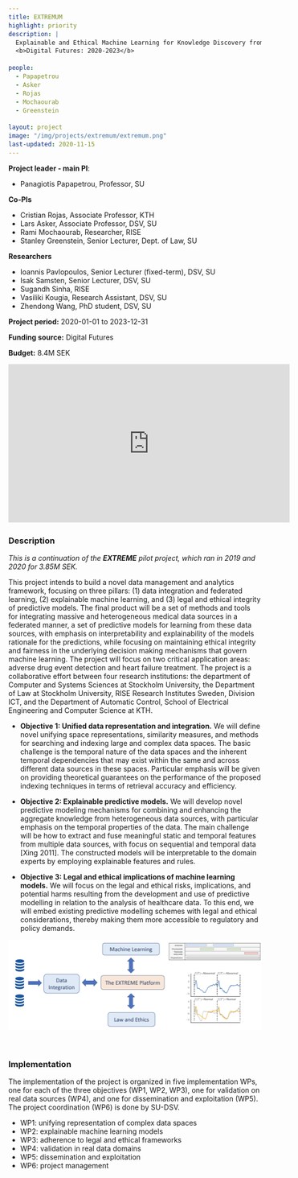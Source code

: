 ```yaml
---
title: EXTREMUM
highlight: priority
description: |
  Explainable and Ethical Machine Learning for Knowledge Discovery from Medical Data Sources<br>
  <b>Digital Futures: 2020-2023</b>

people:
  - Papapetrou
  - Asker
  - Rojas
  - Mochaourab
  - Greenstein

layout: project
image: "/img/projects/extremum/extremum.png"
last-updated: 2020-11-15
---
```


**Project leader - main PI**:
- Panagiotis Papapetrou, Professor, SU

**Co-PIs**
- Cristian Rojas, Associate Professor, KTH
- Lars Asker, Associate Professor, DSV, SU
- Rami Mochaourab, Researcher, RISE
- Stanley Greenstein, Senior Lecturer, Dept. of Law, SU

**Researchers**
- Ioannis Pavlopoulos, Senior Lecturer (fixed-term), DSV, SU
- Isak Samsten, Senior Lecturer, DSV, SU
- Sugandh Sinha, RISE
- Vasiliki Kougia, Research Assistant, DSV, SU
- Zhendong Wang, PhD student, DSV, SU

**Project period:** 2020-01-01 to 2023-12-31

**Funding source:** Digital Futures

**Budget:** 8.4M SEK

<!-- [![EXTREMUM](http://img.youtube.com/vi/2Bp0-3XsUWk/0.jpg)](https://youtu.be/2Bp0-3XsUWk "EXTREMUM" ){:target="_blank"} -->

<iframe width="560" height="315" src="https://www.youtube-nocookie.com/embed/2Bp0-3XsUWk" frameborder="0" allow="accelerometer; autoplay; clipboard-write; encrypted-media; gyroscope; picture-in-picture" allowfullscreen></iframe>

<br>

### Description

*This is a continuation of the **EXTREME** pilot project, which ran in 2019 and 2020 for 3.85M SEK.*

This project intends to build a novel data management and analytics framework, focusing on three pillars: (1) data integration and federated learning, (2) explainable machine learning, and (3) legal and ethical integrity of predictive models. The final product will be a set of methods and tools for integrating massive and heterogeneous medical data sources in a federated manner, a set of predictive models for learning from these data sources, with emphasis on interpretability and explainability of the models rationale for the predictions, while focusing on maintaining ethical integrity and fairness in the underlying decision making mechanisms that govern machine learning. The project will focus on two critical application areas: adverse drug event detection and heart failure treatment. The project is a collaborative effort between four research institutions: the department of Computer and Systems Sciences at Stockholm University, the Department of Law at Stockholm University, RISE Research Institutes Sweden, Division ICT, and the Department of Automatic Control, School of Electrical Engineering and Computer Science at KTH. 

- **Objective 1: Unified data representation and integration.** We will define novel unifying space representations, similarity measures, and methods for searching and indexing large and complex data spaces. The basic challenge is the temporal nature of the data spaces and the inherent temporal dependencies that may exist within the same and across different data sources in these spaces. Particular emphasis will be given on providing theoretical guarantees on the performance of the proposed indexing techniques in terms of retrieval accuracy and efficiency.

- **Objective 2: Explainable predictive models.** We will develop novel predictive modeling mechanisms for combining and enhancing the aggregate knowledge from heterogeneous data sources, with particular emphasis on the temporal properties of the data. The main challenge will be how to extract and fuse meaningful static and temporal features from multiple data sources, with focus on sequential and temporal data [Xing 2011]. The constructed models will be interpretable to the domain experts by employing explainable features and rules.

- **Objective 3: Legal and ethical implications of machine learning models.** We will focus on the legal and ethical risks, implications, and potential harms resulting from the development and use of predictive modelling in relation to the analysis of healthcare data. To this end, we will embed existing predictive modelling schemes with legal and ethical considerations, thereby making them more accessible to regulatory and policy demands. 

![extremum](/img/projects/extremum/extremum.png)

<br>

### Implementation

The implementation of the project is organized in five implementation WPs, one for each of the three objectives (WP1, WP2, WP3), one for validation on real data sources (WP4), and one for dissemination and exploitation (WP5). The project coordination (WP6) is done by SU-DSV.

- WP1: unifying representation of complex data spaces
- WP2: explainable machine learning models
- WP3: adherence to legal and ethical frameworks
- WP4: validation in real data domains
- WP5: dissemination and exploitation
- WP6: project management
